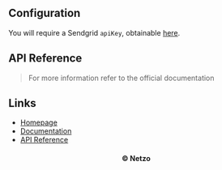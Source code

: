 ## Configuration

You will require a Sendgrid `apiKey`, obtainable
[here](https://docs.sendgrid.com/ui/account-and-settings/api-keys).

## API Reference

> For more information refer to the official documentation

## Links

- [Homepage](https://app.netzo.io/resources/resource-http-sendgrid)
- [Documentation](https://docs.sendgrid.com/for-developers/sending-email/api-getting-started#prerequisites-for-sending-your-first-email-with-the-sendgrid-api)
- [API Reference](https://docs.sendgrid.com/api-reference/how-to-use-the-sendgrid-v3-api/authentication)

<div align="center">
  <h4>© Netzo</h4>
</div>
